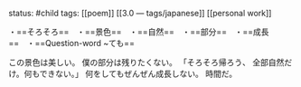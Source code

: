 status: #child 
tags: [[poem]] [[3.0 — tags/japanese]] [[personal work]]

・==そろそろ==　・==景色==　・==自然==　・==部分==　・==成長==　・==Question-word ~ても==

この景色は美しい。
僕の部分は残りたくない。
「そろそろ帰ろう、
全部自然だけ。何もできない。」
何をしてもぜんぜん成長しない。
時間だ。